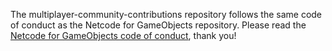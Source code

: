 The multiplayer-community-contributions repository follows the same code of conduct as the Netcode for GameObjects repository. Please read the [Netcode for GameObjects code of conduct](https://github.com/Unity-Technologies/com.unity.netcode.gameobjects/blob/develop/CODE_OF_CONDUCT.md), thank you!